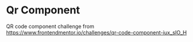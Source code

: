 # Qr Component 

QR code component challenge from https://www.frontendmentor.io/challenges/qr-code-component-iux_sIO_H